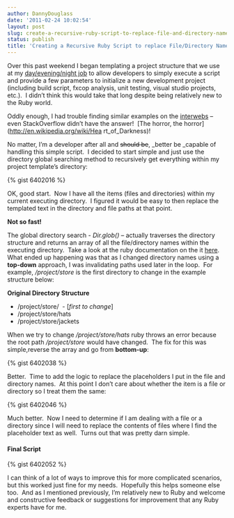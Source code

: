 ```yaml
---
author: DannyDouglass
date: '2011-02-24 10:02:54'
layout: post
slug: create-a-recursive-ruby-script-to-replace-file-and-directory-names-and-file-contents
status: publish
title: 'Creating a Recursive Ruby Script to replace File/Directory Names and File Contents'
---
```


Over this past weekend I began templating a project structure that we use at my [day/evening/night job](http://dannydouglass.com/aboutme/) to allow developers to simply execute a script and provide a few parameters to
initialize a new development project (including build script, fxcop analysis, unit testing, visual studio projects, etc.).  I didn’t think this would take that long despite being relatively new to the Ruby world.

Oddly enough, I had trouble finding similar examples on the [interwebs](http://www.urbandictionary.com/define.php?term=interwebs) – even StackOverflow didn’t have the answer!  [The horror, the horror](http://en.wikipedia.org/wiki/Hea rt_of_Darkness)!

No matter, I’m a developer after all and <strike>should be</strike>, _better be _capable of handling this simple script.   <!-- more -->I decided to start simple and just use the directory global searching method to recursively get everything within my project template’s directory:
    
{% gist 6402016 %}

OK, good start.  Now I have all the items (files and directories) within my current executing directory.  I figured it would be easy to then replace the templated text in the directory and file paths at that point.

**Not so fast!**

The global directory search - _Dir.glob()_ – actually traverses the directory structure and returns an array of all the file/directory names within the executing directory.  Take a look at the ruby documentation on the it [here](http://ruby-doc.org/core/classes/Dir.html).  What ended up happening was that as I changed directory names using a **top-down** approach, I was
invalidating paths used later in the loop.  For example, _/project/store_ is the first directory to change in the example structure below:

**Original Directory Structure**   

+ /project/store/  - [*first to change*]  
+ /project/store/hats  
+ /project/store/jackets  

When we try to change _/project/store/hats_ ruby throws an error because the root path _/project/store_ would have changed.  The fix for this was simple,reverse the array and go from **bottom-up**:
    
{% gist 6402038 %}

Better.  Time to add the logic to replace the placeholders I put in the file and directory names.  At this point I don’t care about whether the item is a file or directory so I treat them the same:
    
{% gist 6402046 %}

Much better.  Now I need to determine if I am dealing with a file or a directory since I will need to replace the contents of files where I find the placeholder text as well.  Turns out that was pretty darn simple.

#### Final Script
    
{% gist 6402052 %} 
    
I can think of a lot of ways to improve this for more complicated scenarios, but this worked just fine for my needs.  Hopefully this helps someone else too.  And as I mentioned previously, I’m relatively new to Ruby and welcome and constructive feedback or suggestions for improvement that any Ruby experts have for me.